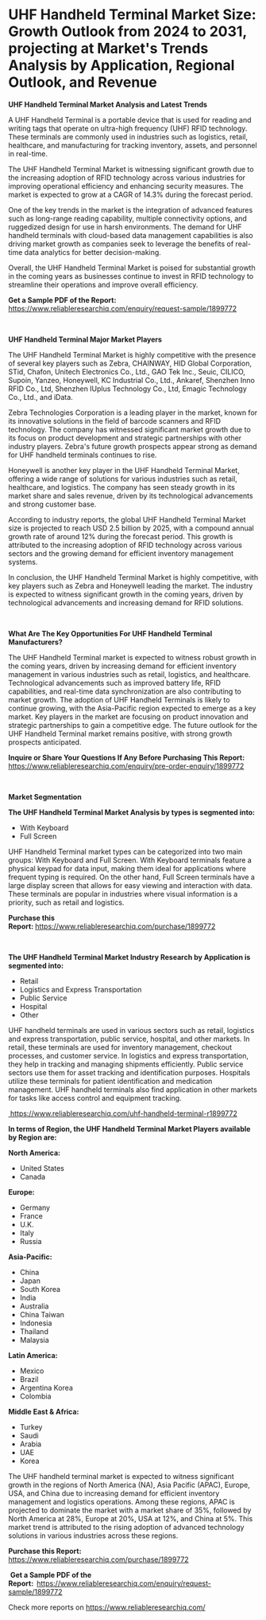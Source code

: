 <p><h1>UHF Handheld Terminal Market Size: Growth Outlook from 2024 to 2031, projecting at Market's Trends Analysis by Application, Regional Outlook, and Revenue</h1></p><p><strong>UHF Handheld Terminal Market Analysis and Latest Trends</strong></p>
<p><p>A UHF Handheld Terminal is a portable device that is used for reading and writing tags that operate on ultra-high frequency (UHF) RFID technology. These terminals are commonly used in industries such as logistics, retail, healthcare, and manufacturing for tracking inventory, assets, and personnel in real-time.</p><p>The UHF Handheld Terminal Market is witnessing significant growth due to the increasing adoption of RFID technology across various industries for improving operational efficiency and enhancing security measures. The market is expected to grow at a CAGR of 14.3% during the forecast period.</p><p>One of the key trends in the market is the integration of advanced features such as long-range reading capability, multiple connectivity options, and ruggedized design for use in harsh environments. The demand for UHF handheld terminals with cloud-based data management capabilities is also driving market growth as companies seek to leverage the benefits of real-time data analytics for better decision-making.</p><p>Overall, the UHF Handheld Terminal Market is poised for substantial growth in the coming years as businesses continue to invest in RFID technology to streamline their operations and improve overall efficiency.</p></p>
<p><strong>Get a Sample PDF of the Report:&nbsp;</strong> <a href="https://www.reliableresearchiq.com/enquiry/request-sample/1899772">https://www.reliableresearchiq.com/enquiry/request-sample/1899772</a></p>
<p>&nbsp;</p>
<p><strong>UHF Handheld Terminal Major Market Players</strong></p>
<p><p>The UHF Handheld Terminal Market is highly competitive with the presence of several key players such as Zebra, CHAINWAY, HID Global Corporation, STid, Chafon, Unitech Electronics Co., Ltd., GAO Tek Inc., Seuic, CILICO, Supoin, Yanzeo, Honeywell, KC Industrial Co., Ltd., Ankaref, Shenzhen Inno RFID Co., Ltd, Shenzhen IUplus Technology Co., Ltd, Emagic Technology Co., Ltd., and iData.</p><p>Zebra Technologies Corporation is a leading player in the market, known for its innovative solutions in the field of barcode scanners and RFID technology. The company has witnessed significant market growth due to its focus on product development and strategic partnerships with other industry players. Zebra's future growth prospects appear strong as demand for UHF handheld terminals continues to rise.</p><p>Honeywell is another key player in the UHF Handheld Terminal Market, offering a wide range of solutions for various industries such as retail, healthcare, and logistics. The company has seen steady growth in its market share and sales revenue, driven by its technological advancements and strong customer base.</p><p>According to industry reports, the global UHF Handheld Terminal Market size is projected to reach USD 2.5 billion by 2025, with a compound annual growth rate of around 12% during the forecast period. This growth is attributed to the increasing adoption of RFID technology across various sectors and the growing demand for efficient inventory management systems.</p><p>In conclusion, the UHF Handheld Terminal Market is highly competitive, with key players such as Zebra and Honeywell leading the market. The industry is expected to witness significant growth in the coming years, driven by technological advancements and increasing demand for RFID solutions.</p></p>
<p>&nbsp;</p>
<p><strong>What Are The Key Opportunities For UHF Handheld Terminal Manufacturers?</strong></p>
<p><p>The UHF Handheld Terminal market is expected to witness robust growth in the coming years, driven by increasing demand for efficient inventory management in various industries such as retail, logistics, and healthcare. Technological advancements such as improved battery life, RFID capabilities, and real-time data synchronization are also contributing to market growth. The adoption of UHF Handheld Terminals is likely to continue growing, with the Asia-Pacific region expected to emerge as a key market. Key players in the market are focusing on product innovation and strategic partnerships to gain a competitive edge. The future outlook for the UHF Handheld Terminal market remains positive, with strong growth prospects anticipated.</p></p>
<p><strong>Inquire or Share Your Questions If Any Before Purchasing This Report:</strong> <a href="https://www.reliableresearchiq.com/enquiry/pre-order-enquiry/1899772">https://www.reliableresearchiq.com/enquiry/pre-order-enquiry/1899772</a></p>
<p>&nbsp;</p>
<p><strong>Market Segmentation</strong></p>
<p><strong>The UHF Handheld Terminal Market Analysis by types is segmented into:</strong></p>
<p><ul><li>With Keyboard</li><li>Full Screen</li></ul></p>
<p><p>UHF Handheld Terminal market types can be categorized into two main groups: With Keyboard and Full Screen. With Keyboard terminals feature a physical keypad for data input, making them ideal for applications where frequent typing is required. On the other hand, Full Screen terminals have a large display screen that allows for easy viewing and interaction with data. These terminals are popular in industries where visual information is a priority, such as retail and logistics.</p></p>
<p><strong>Purchase this Report:&nbsp;</strong><a href="https://www.reliableresearchiq.com/purchase/1899772">https://www.reliableresearchiq.com/purchase/1899772</a></p>
<p>&nbsp;</p>
<p><strong>The UHF Handheld Terminal Market Industry Research by Application is segmented into:</strong></p>
<p><ul><li>Retail</li><li>Logistics and Express Transportation</li><li>Public Service</li><li>Hospital</li><li>Other</li></ul></p>
<p><p>UHF handheld terminals are used in various sectors such as retail, logistics and express transportation, public service, hospital, and other markets. In retail, these terminals are used for inventory management, checkout processes, and customer service. In logistics and express transportation, they help in tracking and managing shipments efficiently. Public service sectors use them for asset tracking and identification purposes. Hospitals utilize these terminals for patient identification and medication management. UHF handheld terminals also find application in other markets for tasks like access control and equipment tracking.</p></p>
<p><a href="https://www.reliableresearchiq.com/uhf-handheld-terminal-r1899772">&nbsp;https://www.reliableresearchiq.com/uhf-handheld-terminal-r1899772</a></p>
<p><strong>In terms of Region, the UHF Handheld Terminal Market Players available by Region are:</strong></p>
<p>
    <p> <strong> North America: </strong>
        <ul>
            <li>United States</li>
            <li>Canada</li>
        </ul>
        </p> 
    <p> <strong> Europe: </strong>
        <ul>
            <li>Germany</li>
            <li>France</li>
            <li>U.K.</li>
            <li>Italy</li>
            <li>Russia</li>
        </ul>
        </p> 
    <p> <strong> Asia-Pacific: </strong>
        <ul>
            <li>China</li>
            <li>Japan</li>
            <li>South Korea</li>
            <li>India</li>
            <li>Australia</li>
            <li>China Taiwan</li>
            <li>Indonesia</li>
            <li>Thailand</li>
            <li>Malaysia</li>
        </ul>
        </p> 
    <p> <strong> Latin America: </strong>
        <ul>
            <li>Mexico</li>
            <li>Brazil</li>
            <li>Argentina Korea</li>
            <li>Colombia</li>
        </ul>
        </p> 
    <p> <strong> Middle East & Africa: </strong>
        <ul>
            <li>Turkey</li>
            <li>Saudi</li>
            <li>Arabia</li>
            <li>UAE</li>
            <li>Korea</li>
        </ul>
    </p>
    </p>
<p><p>The UHF handheld terminal market is expected to witness significant growth in the regions of North America (NA), Asia Pacific (APAC), Europe, USA, and China due to increasing demand for efficient inventory management and logistics operations. Among these regions, APAC is projected to dominate the market with a market share of 35%, followed by North America at 28%, Europe at 20%, USA at 12%, and China at 5%. This market trend is attributed to the rising adoption of advanced technology solutions in various industries across these regions.</p></p>
<p><strong>Purchase this Report: </strong><a href="https://www.reliableresearchiq.com/purchase/1899772">https://www.reliableresearchiq.com/purchase/1899772</a></p>
<p>&nbsp;<strong>Get a Sample PDF of the Report:&nbsp;&nbsp;</strong><a href="https://www.reliableresearchiq.com/enquiry/request-sample/1899772">https://www.reliableresearchiq.com/enquiry/request-sample/1899772</a></p>
<p><strong></strong></p>
<p>Check more reports on <a href="https://www.reliableresearchiq.com/">https://www.reliableresearchiq.com/</a></p>